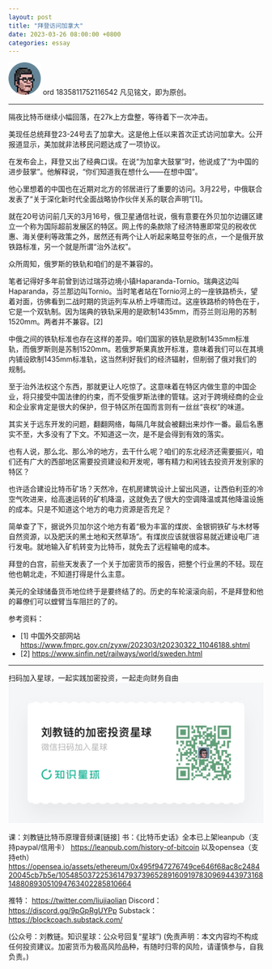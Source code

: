 ```yaml
---
layout: post
title: "拜登访问加拿大"
date: 2023-03-26 08:00:00 +0800
categories: essay
---
```


![](/images/ordinal-1835811752116542.png)
ord 1835811752116542
凡见铭文，即为原创。

* * *

隔夜比特币继续小幅回落，在27k上方盘整，等待着下一次冲击。

美现任总统拜登23-24号去了加拿大。这是他上任以来首次正式访问加拿大。公开报道显示，美加就非法移民问题达成了一项协议。

在发布会上，拜登又出了经典口误。在说“为加拿大鼓掌”时，他说成了“为中国的进步鼓掌”。他解释说，“你们知道我在想什么——在想中国”。

他心里想着的中国也在近期对北方的邻居进行了重要的访问。3月22号，中俄联合发表了“关于深化新时代全面战略协作伙伴关系的联合声明”[1]。

就在20号访问前几天的3月16号，俄卫星通信社说，俄有意要在外贝加尔边疆区建立一个称为国际超前发展区的特区。网上传的条款除了经济特惠即常见的税收优惠、海关便利等政策之外，居然还有两个让人听起来略显夸张的点，一个是俄开放铁路标准，另一个就是所谓“治外法权”。

众所周知，俄罗斯的铁轨和咱们的是不兼容的。

笔者记得好多年前曾到访过瑞芬边境小镇Haparanda-Tornio。瑞典这边叫Haparanda，芬兰那边叫Tornio。当时笔者站在Tornio河上的一座铁路桥头，望着对面，彷佛看到二战时期的货运列车从桥上呼啸而过。这座铁路桥的特色在于，它是一个双轨制。因为瑞典的铁轨采用的是欧制1435mm，而芬兰则沿用的苏制1520mm。两者并不兼容。[2]

中俄之间的铁轨标准也存在这样的差异。咱们国家的铁轨是欧制1435mm标准轨，而俄罗斯则是苏制1520mm。若俄罗斯果真放开标准，意味着我们可以在其境内铺设欧制1435mm标准轨，这当然利好我们的经济辐射，但削弱了俄对我们的规制。

至于治外法权这个东西，那就更让人吃惊了。这意味着在特区内做生意的中国企业，将只接受中国法律的约束，而不受俄罗斯法律的管辖。这对于跨境经商的企业和企业家肯定是很大的保护，但于特区所在国而言则有一丝丝“丧权”的味道。

其实关于远东开发的问题，翻翻网络，每隔几年就会被翻出来炒作一番。最后名惠实不至，大多没有了下文。不知道这一次，是不是会得到有效的落实。

也有人说，那么北、那么冷的地方，去干什么呢？咱们的东北经济还需要振兴，咱们还有广大的西部地区需要投资建设和开发呢，哪有精力和闲钱去投资开发别家的特区？

也许适合建设比特币矿场？天然冷，在机房建筑设计上留出风道，让西伯利亚的冷空气吹进来，给高速运转的矿机降温，这就免去了很大的空调降温或其他降温设施的成本。只是不知道这个地方的电力资源是否充足？

简单查了下，据说外贝加尔这个地方有着“极为丰富的煤炭、金银铜铁矿与木材等自然资源，以及肥沃的黑土地和天然草场”。有煤炭应该就很容易就近建设电厂进行发电。就地输入矿机转变为比特币，就免去了远程输电的成本。

拜登的白宫，前些天发表了一个关于加密货币的报告，把整个行业黑的不轻。现在他也朝北走，不知道打得是什么主意。

美元的全球储备货币地位终于是要终结了的。历史的车轮滚滚向前，不是拜登和他的幕僚们可以螳臂当车阻拦的了的。


参考资料：
- [1] 中国外交部网站 https://www.fmprc.gov.cn/zyxw/202303/t20230322_11046188.shtml
- [2] https://www.sinfin.net/railways/world/sweden.html



* * *
扫码加入星球，一起实践加密投资，一起走向财务自由
![](/images/xq-poster-new.png)

课：刘教链比特币原理音频课[链接]
书：《比特币史话》全本已上架leanpub（支持paypal/信用卡）  https://leanpub.com/history-of-bitcoin
    以及opensea（支持eth）  https://opensea.io/assets/ethereum/0x495f947276749ce646f68ac8c248420045cb7b5e/105485037225361479373965289160919783096944397316814880893051094763402285810664 

推特： https://twitter.com/liujiaolian
Discord： https://discord.gg/9pGpRgUYPp 
Substack： https://blockcoach.substack.com/

(公众号：刘教链。知识星球：公众号回复“星球”)
(免责声明：本文内容均不构成任何投资建议。加密货币为极高风险品种，有随时归零的风险，请谨慎参与，自我负责。)


